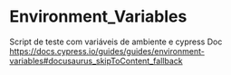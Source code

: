 # Environment_Variables
Script de teste com variáveis de ambiente e cypress
Doc https://docs.cypress.io/guides/guides/environment-variables#docusaurus_skipToContent_fallback
